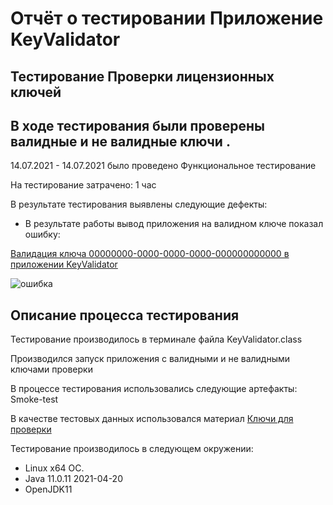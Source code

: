 # Отчёт о тестировании Приложение KeyValidator 

## Тестирование Проверки лицензионных ключей

## В ходе тестирования были проверены валидные и не валидные ключи .

14.07.2021 - 14.07.2021 было проведено Функциональное тестирование

На тестирование затрачено: 1 час

В результате тестирования выявлены следующие дефекты:

* В результате работы вывод приложения на валидном ключе показал ошибку:

 [Валидация ключа 00000000-0000-0000-0000-000000000000 в приложении KeyValidator](https://github.com/ElenaTyutina/KeyValidator/issues/1)

![ошибка](https://i.imgur.com/stYnRCF.png)

## Описание процесса тестирования

Тестирование производилось в терминале файла KeyValidator.class

Производился запуск приложения с валидными и не валидными ключами проверки

В процессе тестирования использовались следующие артефакты:
Smoke-test 

 В качестве тестовых данных использовался материал [Ключи для проверки](https://github.com/netology-code/javaqa-homeworks/blob/master/intro/user-manual.md)

 Тестирование производилось в следующем окружении:
*  Linux x64 ОС.
*  Java 11.0.11 2021-04-20
*  OpenJDK11 

